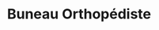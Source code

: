 ---
title: "Buneau Orthopédiste"
url: /boulogne-sur-mer/buneau-orthopediste/
shop: approvisionnement médical
---